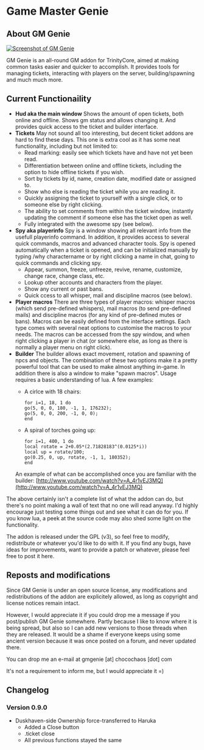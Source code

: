 Game Master Genie
=======


About GM Genie
-------

[![Screenshot of GM Genie](http://www.chocochaos.com/gmgenie/GMGenie%200.7.thumb.jpg)](http://chocochaos.com/gmgenie/GMGenie%200.7.jpg)

GM Genie is an all-round GM addon for TrinityCore, aimed at making common tasks easier and quicker to accomplish. It provides tools for managing tickets, interacting with players on the server, building/spawning and much much more.

Current Functionaility
-------

*   **Hud aka the main window**
     Shows the amount of open tickets, both online and offline. Shows gm status and allows changing it. And provides quick access to the ticket and builder interface.
*   **Tickets**
    May not sound all too interesting, but decent ticket addons are hard to find these days. This one is extra cool as it has some neat functionality, including but not limited to:
    *   Read marking: easily see which tickets have and have not yet been read.
    *   Differentiation between online and offline tickets, including the option to hide offline tickets if you wish.
    *   Sort by tickets by id, name, creation date, modified date or assigned to.
    *   Show who else is reading the ticket while you are reading it.
    *   Quickly assigning the ticket to yourself with a single click, or to someone else by right clicking.
    *   The ability to set comments from within the ticket window, instantly updating the comment if someone else has the ticket open as well.
    *   Fully integrated with the awesome spy (see below).
*   **Spy aka playerinfo**
    Spy is a window showing all relevant info from the usefull playerinfo command. In addition, it provides access to several quick commands, macros and advanced character tools. Spy is opened automatically when a ticket is opened, and can be initialized manually by typing /why charactername or by right clicking a name in chat, going to quick commands and clicking spy.
    *   Appear, summon, freeze, unfreeze, revive, rename, customize, change race, change class, etc.
    *   Lookup other accounts and characters from the player.
    *   Show any current or past bans.
    *   Quick ccess to all whisper, mail and discipline macros (see below).
*   **Player macros**
    There are three types of player macros: whisper macros (which send pre-defined whispers), mail macros (to send pre-defined mails) and discipline macros (for any kind of pre-defined mutes or bans).
    Macros can be easily defined from the interface settings. Each type comes with several neat options to customise the macros to your needs.
    The macros can be accessed from the spy window, and when right clicking a player in chat (or somewhere else, as long as there is normally a player menu on right click).
*   **Builder**
    The builder allows exact movement, rotation and spawning of npcs and objects. The combination of these two options make it a pretty powerful tool that can be used to make almost anything in-game.
    In addition there is also a window to make "spawn macros". Usage requires a basic understanding of lua. A few examples:
    *   A cirlce with 18 chairs:
    
            for i=1, 18, 1 do
            go(5, 0, 0, 180, -1, 1, 176232);
            go(5, 0, 0, 200, -1, 0, 0);
            end
            
    *   A spiral of torches going up:
    
            for i=1, 400, 1 do
            local rotate = 2+0.05*(2.71828183^(0.0125*i))
            local up = rotate/100;
            go(0.25, 0, up, rotate, -1, 1, 180352);
            end
            
    An example of what can be accomplished once you are familiar with the builder:
    [http://www.youtube.com/watch?v=A_4r1vEJ3MQ](http://www.youtube.com/watch?v=A_4r1vEJ3MQ)

The above certainly isn't a complete list of what the addon can do, but there's no point making a wall of text that no one will read anyway. I'd highly encourage just testing some things out and see what it can do for you. If you know lua, a peek at the source code may also shed some light on the functionality.

The addon is released under the GPL (v3), so feel free to modify, redistribute or whatever you'd like to do with it. If you find any bugs, have ideas for improvements, want to provide a patch or whatever, please feel free to post it here.



Reposts and modifications
-------

Since GM Genie is under an open source license, any modifications and redistributions of the addon are explicitely allowed, as long as copyright and license notices remain intact.

However, I would appreciate it if you could drop me a message if you post/publish GM Genie somewhere. Partly because I like to know where it is being spread, but also so I can add new versions to those threads when they are released. It would be a shame if everyone keeps using some ancient version because it was once posted on a forum, and never updated there.

You can drop me an e-mail at gmgenie [at] chocochaos [dot] com

It's not a requirement to inform me, but I would appreciate it =)



Changelog
-------

### Version 0.9.0
*   Duskhaven-side Ownership force-transferred to Haruka
    - Added a Close button
	-	.ticket close
    - All previous functions stayed the same
